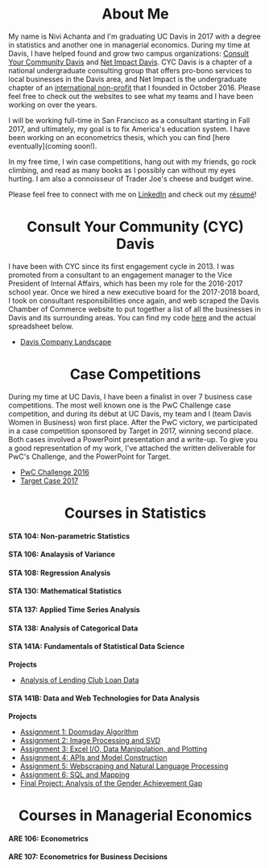 # <center> About Me </center>

My name is Nivi Achanta and I'm graduating UC Davis in 2017 with a degree in statistics and another one in managerial economics. During my time at Davis, I have helped found and grow two campus organizations: [Consult Your Community Davis](http://cycdavis.com) and [Net Impact Davis](http://netimpactdavis.com). CYC Davis is a chapter of a national undergraduate consulting group that offers pro-bono services to local businesses in the Davis area, and Net Impact is the undergraduate chapter of an [international non-profit](http://netimpact.org) that I founded in October 2016. Please feel free to check out the websites to see what my teams and I have been working on over the years. 

I will be working full-time in San Francisco as a consultant starting in Fall 2017, and ultimately, my goal is to fix America's education system. I have been working on an econometrics thesis, which you can find [here eventually](coming soon!). 

In my free time, I win case competitions, hang out with my friends, go rock climbing, and read as many books as I possibly can without my eyes hurting. I am also a connoisseur of Trader Joe's cheese and budget wine. 

Please feel free to connect with me on [LinkedIn](http://www.linkedin.com/in/niviachanta) and check out my [résumé](https://drive.google.com/file/d/0Bwp1-hdDHOYXWkNaS0hjenROWkk/view?usp=sharing)!

# <center> Consult Your Community (CYC) Davis
I have been with CYC since its first engagement cycle in 2013. I was promoted from a consultant to an engagement manager to the Vice President of Internal Affairs, which has been my role for the 2016-2017 school year. Once we hired a new executive board for the 2017-2018 board, I took on consultant responsibilities once again, and web scraped the Davis Chamber of Commerce website to put together a list of all the businesses in Davis and its surrounding areas. You can find my code [here](Davis_Chamber_Code.html) and the actual spreadsheet below.
- [Davis Company Landscape](Davis_Chamber_of_Commerce_CYC.pdf)

# <center> Case Competitions </center>
During my time at UC Davis, I have been a finalist in over 7 business case competitions. The most well known one is the PwC Challenge case competition, and during its début at UC Davis, my team and I (team Davis Women in Business) won first place. After the PwC victory, we participated in a case competition sponsored by Target in 2017, winning second place. Both cases involved a PowerPoint presentation and a write-up. To give you a good representation of my work, I've attached the written deliverable for PwC's Challenge, and the PowerPoint for Target.
- [PwC Challenge 2016](PwC_Recommendation.pdf)
- [Target Case 2017](DWIB_Target.pdf)

# <center> Courses in Statistics </center>

#### STA 104: Non-parametric Statistics
#### STA 106: Analaysis of Variance
#### STA 108: Regression Analysis
#### STA 130: Mathematical Statistics
#### STA 137: Applied Time Series Analysis
#### STA 138: Analysis of Categorical Data
#### STA 141A: Fundamentals of Statistical Data Science
**Projects** 
- [Analysis of Lending Club Loan Data](Portfolio/lc.pdf)

#### STA 141B: Data and Web Technologies for Data Analysis
**Projects** 
- [Assignment 1: Doomsday Algorithm](Portfolio/assignment1.html)
- [Assignment 2: Image Processing and SVD](Portfolio/assignment2.html)
- [Assignment 3: Excel I/O, Data Manipulation, and Plotting](Portfolio/assignment3.html)
- [Assignment 4: APIs and Model Construction](Portfolio/assignment4.html)
- [Assignment 5: Webscraping and Natural Language Processing](Portfolio/assignment5.html)
- [Assignment 6: SQL and Mapping](Portfolio/assignment6.html)
- [Final Project: Analysis of the Gender Achievement Gap](Portfolio/The%2BGender%2BGap_STA141B%2BFinal%2BProject%20(1).html)
		


# <center> Courses in Managerial Economics </center>

#### ARE 106: Econometrics
#### ARE 107: Econometrics for Business Decisions

